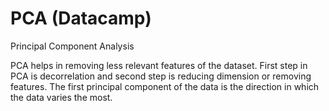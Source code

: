 # PCA (Datacamp)
Principal Component Analysis

PCA helps in removing less relevant features of the dataset. First step in PCA is decorrelation and second step is reducing dimension or removing features.
The first principal component of the data is the direction in which the data varies the most.
